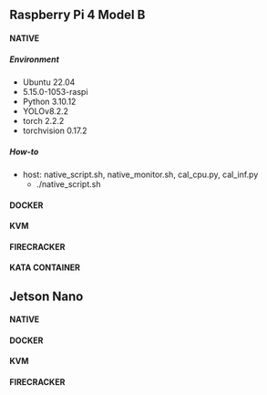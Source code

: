 ## Raspberry Pi 4 Model B
#### NATIVE
##### Environment
- Ubuntu 22.04
- 5.15.0-1053-raspi
- Python 3.10.12
- YOLOv8.2.2
- torch 2.2.2
- torchvision 0.17.2
##### How-to
- host: native_script.sh, native_monitor.sh, cal_cpu.py, cal_inf.py
  - ./native_script.sh
 
#### DOCKER
#### KVM
#### FIRECRACKER
#### KATA CONTAINER

## Jetson Nano
#### NATIVE
#### DOCKER
#### KVM
#### FIRECRACKER
